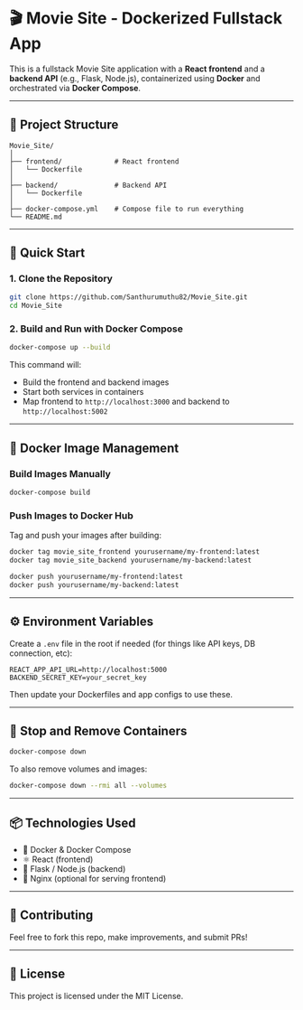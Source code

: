# 🎬 Movie Site - Dockerized Fullstack App

This is a fullstack Movie Site application with a **React frontend** and a **backend API** (e.g., Flask, Node.js), containerized using **Docker** and orchestrated via **Docker Compose**.

---

## 📁 Project Structure

```
Movie_Site/
│
├── frontend/             # React frontend
│   └── Dockerfile
│
├── backend/              # Backend API
│   └── Dockerfile
│
├── docker-compose.yml    # Compose file to run everything
└── README.md
```

---

## 🚀 Quick Start

### 1. Clone the Repository

```bash
git clone https://github.com/Santhurumuthu82/Movie_Site.git
cd Movie_Site
```

### 2. Build and Run with Docker Compose

```bash
docker-compose up --build
```

This command will:

- Build the frontend and backend images
- Start both services in containers
- Map frontend to `http://localhost:3000` and backend to `http://localhost:5002`

---

## 🐳 Docker Image Management

### Build Images Manually

```bash
docker-compose build
```

### Push Images to Docker Hub

Tag and push your images after building:

```bash
docker tag movie_site_frontend yourusername/my-frontend:latest
docker tag movie_site_backend yourusername/my-backend:latest

docker push yourusername/my-frontend:latest
docker push yourusername/my-backend:latest
```

---

## ⚙️ Environment Variables

Create a `.env` file in the root if needed (for things like API keys, DB connection, etc):

```env
REACT_APP_API_URL=http://localhost:5000
BACKEND_SECRET_KEY=your_secret_key
```

Then update your Dockerfiles and app configs to use these.

---

## 🧼 Stop and Remove Containers

```bash
docker-compose down
```

To also remove volumes and images:

```bash
docker-compose down --rmi all --volumes
```

---

## 📦 Technologies Used

- 🔧 Docker & Docker Compose
- ⚛️ React (frontend)
- 🐍 Flask / Node.js (backend)
- 🐳 Nginx (optional for serving frontend)

---

## 🤝 Contributing

Feel free to fork this repo, make improvements, and submit PRs!

---

## 📄 License

This project is licensed under the MIT License.
